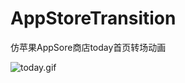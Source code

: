 # AppStoreTransition
  仿苹果AppSore商店today首页转场动画

![today.gif](https://i.loli.net/2019/09/12/atFgmdXLw6DZxb5.gif)





